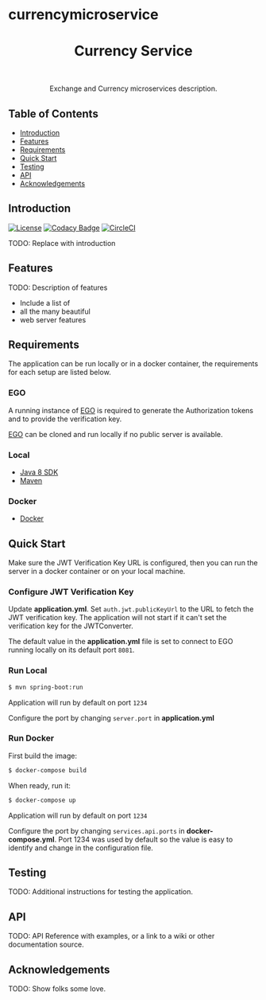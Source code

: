 # currencymicroservice
<h1 align="center"> Currency Service </h1> <br>

<p align="center">
  Exchange and Currency microservices description.
</p>


## Table of Contents

- [Introduction](#introduction)
- [Features](#features)
- [Requirements](#requirements)
- [Quick Start](#quick-start)
- [Testing](#testing)
- [API](#requirements)
- [Acknowledgements](#acknowledgements)




## Introduction

[![License](https://img.shields.io/badge/License-Apache%202.0-blue.svg)](https://opensource.org/licenses/Apache-2.0)
[![Codacy Badge](https://api.codacy.com/project/badge/Grade/e91606af4a364076a7058c5ea1c006a8)](https://www.codacy.com/app/joneubank/microservice-template-java?utm_source=github.com&amp;utm_medium=referral&amp;utm_content=overture-stack/microservice-template-java&amp;utm_campaign=Badge_Grade)
[![CircleCI](https://circleci.com/gh/overture-stack/microservice-template-java/tree/master.svg?style=shield)](https://circleci.com/gh/overture-stack/microservice-template-java/tree/master)

TODO: Replace with introduction

## Features
TODO: Description of features

* Include a list of
* all the many beautiful
* web server features


## Requirements
The application can be run locally or in a docker container, the requirements for each setup are listed below.


### EGO
A running instance of [EGO](https://github.com/overture-stack/ego/) is required to generate the Authorization tokens and to provide the verification key.

[EGO](https://github.com/overture-stack/ego/) can be cloned and run locally if no public server is available. 


### Local
* [Java 8 SDK](http://www.oracle.com/technetwork/java/javase/downloads/jdk8-downloads-2133151.html)
* [Maven](https://maven.apache.org/download.cgi)


### Docker
* [Docker](https://www.docker.com/get-docker)


## Quick Start
Make sure the JWT Verification Key URL is configured, then you can run the server in a docker container or on your local machine.

### Configure JWT Verification Key
Update __application.yml__. Set `auth.jwt.publicKeyUrl` to the URL to fetch the JWT verification key. The application will not start if it can't set the verification key for the JWTConverter.

The default value in the __application.yml__ file is set to connect to EGO running locally on its default port `8081`.

### Run Local
```bash
$ mvn spring-boot:run
```

Application will run by default on port `1234`

Configure the port by changing `server.port` in __application.yml__


### Run Docker

First build the image:
```bash
$ docker-compose build
```

When ready, run it:
```bash
$ docker-compose up
```

Application will run by default on port `1234`

Configure the port by changing `services.api.ports` in __docker-compose.yml__. Port 1234 was used by default so the value is easy to identify and change in the configuration file.


## Testing
TODO: Additional instructions for testing the application.


## API
TODO: API Reference with examples, or a link to a wiki or other documentation source.

## Acknowledgements
TODO: Show folks some love.
